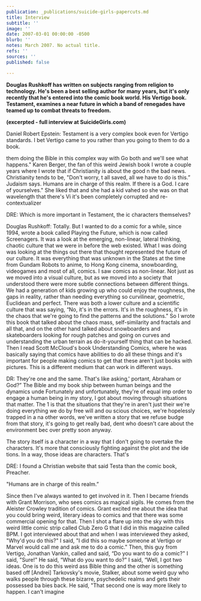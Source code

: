 ```yaml
---
publication: _publications/suicide-girls-papercuts.md
title: Interview
subtitle: ''
image: ''
date: 2007-03-01 00:00:00 -0500
blurb: ''
notes: March 2007. No actual title.
refs: ''
sources: ''
published: false

---
```

**Douglas Rushkoff has written on subjects ranging from religion to technology. He's been a best selling author for many years, but it's only recently that he's entered into the comic book world. His Vertigo book. Testament, examines a near future in which a band of renegades have teamed up to combat threats to freedom.** 

**(excerpted - full interview at SuicideGirls.com)** 

Daniel Robert Epstein: Testament is a very complex book even for Vertigo standards. I bet Vertigo came to you rather than you going to them to do a book. 

them doing the Bible in this complex way with Go both and we'll see what happens." Karen Berger, the fan of this weird Jewish book I wrote a couple years where I wrote that if Christianity is about the good n the bad news. Christianity tends to be, "Don't worry, t all saved, all we have to do is this.” Judaism says. Humans are in charge of this realm. If there is a God. I care of yourselves." She liked that and she had a kid vahed so she was on that wavelength that there's Vi it's been completely corrupted and re-contextualizer 

DRE: Which is more important in Testament, the ic characters themselves? 

Douglas Rushkoff: Totally. But I wanted to do a comic for a while, since 1994, wrote a book called Playing the Future, which is now called Screenagers. It was a look at the emerging, non-linear, lateral thinking, chaotic culture that we were in before the web existed. What I was doing was looking at the things out there that thought represented the future of our culture. It was everything that was unknown in the States at the time from Gundam Robots to anime, to Hong Kong cinema, snowboarding, videogames and most of all, comics. I saw comics as non-linear. Not just as we moved into a visual culture, but as we moved into a society that understood there were more subtle connections between different things. We had a generation of kids growing up who could enjoy the roughness, the gaps in reality, rather than needing everything so curvilinear, geometric, Euclidean and perfect. There was both a lower culture and a scientific culture that was saying, “No, it's in the errors. It's in the roughness, it's in the chaos that we're going to find the patterns and the solutions." So I wrote this book that talked about the chaos mass, self-similarity and fractals and all that, and on the other hand talked about snowboarders and skateboarders looking for rough patches and going on curves and understanding the urban terrain as do-it-yourself thing that can be hacked. Then I read Scott McCloud's book Understanding Comics, where he was basically saying that comics have abilities to do all these things and it's important for people making comics to get that these aren't just books with pictures. This is a different medium that can work in different ways. 

DR: They're one and the same. That's like asking,' portant, Abraham or God?” The Bible and my book ship between human beings and the dynamics unde Fortunately and unfortunately, they're of equal imp order to engage a human being in my story, I got about moving through situations that matter. The 1 is that the situations that they're in aren't just their we're doing everything we do by free will and ou scious choices, we're hopelessly trapped in a na other words, we've written a story that we refuse budge from that story, it's going to get really bad, dent who doesn't care about the environment bec over pretty soon anyway. 

The story itself is a character in a way that I don't going to overtake the characters. It's more that consciously fighting against the plot and the ide tions. In a way, those ideas are characters. That's 

DRE: I found a Christian website that said Testa than the comic book, Preacher. 

"Humans are in charge of this realm.” 

Since then I've always wanted to get involved in it. Then I became friends with Grant Morrison, who sees comics as magical sigils. He comes from the Aleister Crowley tradition of comics. Grant excited me about the idea that you could bring weird, literary ideas to comics and that there was some commercial opening for that. Then I shot a flare up into the sky with this weird little comic strip called Club Zero G that I did in this magazine called BPM. I got interviewed about that and when I was interviewed they asked, "Why'd you do this?" I said, "I did this so maybe someone at Vertigo or Marvel would call me and ask me to do a comic." Then, this guy from Vertigo, Jonathan Vankin, called and said, “Do you want to do a comic?" I said, "Sure!" He said, “What do you want to do?" I said, “Well, I got two ideas. One is to do this weird ass Bible thing and the other is something based off \[Andrei\] Tarkovsky's movie, Stalker, about some weird guy who walks people through these bizarre, psychedelic realms and gets their possessed ba bies back. He said, "That second one is way more likely to happen. I can't imagine